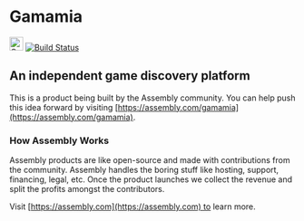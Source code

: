 # Gamamia

<a href="https://assembly.com/gamamia/bounties?utm_campaign=assemblage&utm_source=gamamia&utm_medium=repo_badge"><img src="http://badger.asm.co/gamamia/badges/tasks.svg" height="24px" alt="Open Tasks" /></a>
[![Build Status](https://travis-ci.org/asm-products/gamamia.svg)](https://travis-ci.org/asm-products/gamamia)

## An independent game discovery platform

This is a product being built by the Assembly community. You can help push this idea forward by visiting [https://assembly.com/gamamia](https://assembly.com/gamamia).

### How Assembly Works

Assembly products are like open-source and made with contributions from the community. Assembly handles the boring stuff like hosting, support, financing, legal, etc. Once the product launches we collect the revenue and split the profits amongst the contributors.

Visit [https://assembly.com](https://assembly.com) to learn more.
